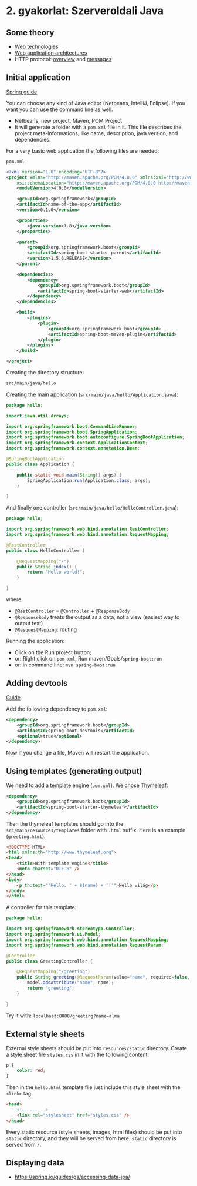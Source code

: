 # 2. gyakorlat: Szerveroldali Java



## Some theory

- [Web technologies](https://developer.mozilla.org/en-US/docs/Web)
- [Web application architectures](http://webprogramozas.inf.elte.hu/alkfejl/04/#/4)
- HTTP protocol: [overview](https://developer.mozilla.org/en-US/docs/Web/HTTP/Overview) and [messages](https://developer.mozilla.org/en-US/docs/Web/HTTP/Messages)


## Initial application

[Spring guide](https://spring.io/guides/gs/spring-boot/#scratch)

You can choose any kind of Java editor (Netbeans, IntelliJ, Eclipse). If you want you can use the command line as well.

- Netbeans, new project, Maven, POM Project
- It will generate a folder with a `pom.xml` file in it. This file describes the project meta-informations, like name, description, java version, and dependencies.

For a very basic web application the following files are needed:

`pom.xml`

```xml
<?xml version="1.0" encoding="UTF-8"?>
<project xmlns="http://maven.apache.org/POM/4.0.0" xmlns:xsi="http://www.w3.org/2001/XMLSchema-instance"
    xsi:schemaLocation="http://maven.apache.org/POM/4.0.0 http://maven.apache.org/xsd/maven-4.0.0.xsd">
    <modelVersion>4.0.0</modelVersion>

    <groupId>org.springframework</groupId>
    <artifactId>name-of-the-app</artifactId>
    <version>0.1.0</version>

    <properties>
        <java.version>1.8</java.version>
    </properties>

    <parent>
        <groupId>org.springframework.boot</groupId>
        <artifactId>spring-boot-starter-parent</artifactId>
        <version>1.5.6.RELEASE</version>
    </parent>

    <dependencies>
        <dependency>
            <groupId>org.springframework.boot</groupId>
            <artifactId>spring-boot-starter-web</artifactId>
        </dependency>
    </dependencies>

    <build>
        <plugins>
            <plugin>
                <groupId>org.springframework.boot</groupId>
                <artifactId>spring-boot-maven-plugin</artifactId>
            </plugin>
        </plugins>
    </build>

</project>
```

Creating the directory structure:

```txt
src/main/java/hello
```

Creating the main application (`src/main/java/hello/Application.java`):

```java
package hello;

import java.util.Arrays;

import org.springframework.boot.CommandLineRunner;
import org.springframework.boot.SpringApplication;
import org.springframework.boot.autoconfigure.SpringBootApplication;
import org.springframework.context.ApplicationContext;
import org.springframework.context.annotation.Bean;

@SpringBootApplication
public class Application {

    public static void main(String[] args) {
        SpringApplication.run(Application.class, args);
    }

}
```

And finally one controller (`src/main/java/hello/HelloController.java`):

```java
package hello;

import org.springframework.web.bind.annotation.RestController;
import org.springframework.web.bind.annotation.RequestMapping;

@RestController
public class HelloController {

    @RequestMapping("/")
    public String index() {
        return "Hello world!";
    }

}
```

where:

- `@RestController` = `@Controller` + `@ResponseBody`
- `@ResponseBody` treats the output as a data, not a view (easiest way to output text)
- `@ResquestMapping`: routing

Running the application:

- Click on the Run project button;
- or: Right click on `pom.xml`, Run maven/Goals/`spring-boot:run`
- or: in command line: `mvn spring-boot:run`

## Adding devtools

[Guide](https://docs.spring.io/spring-boot/docs/current/reference/htmlsingle/#using-boot-devtools)

Add the following dependency to `pom.xml`:

```xml
<dependency>
    <groupId>org.springframework.boot</groupId>
    <artifactId>spring-boot-devtools</artifactId>
    <optional>true</optional>
</dependency>
```

Now if you change a file, Maven will restart the application.

## Using templates (generating output)

We need to add a template engine (`pom.xml`). We chose [Thymeleaf](http://www.thymeleaf.org/):

```xml
<dependency>
    <groupId>org.springframework.boot</groupId>
    <artifactId>spring-boot-starter-thymeleaf</artifactId>
</dependency>
```

Then the thymeleaf templates should go into the `src/main/resources/templates` folder with `.html` suffix. Here is an example (`greeting.html`):

```html
<!DOCTYPE HTML>
<html xmlns:th="http://www.thymeleaf.org">
<head>
    <title>With template engine</title>
    <meta charset="UTF-8" />
</head>
<body>
    <p th:text="'Hello, ' + ${name} + '!'">Hello világ</p>
</body>
</html>
```

A controller for this template:

```java
package hello;

import org.springframework.stereotype.Controller;
import org.springframework.ui.Model;
import org.springframework.web.bind.annotation.RequestMapping;
import org.springframework.web.bind.annotation.RequestParam;

@Controller
public class GreetingController {

    @RequestMapping("/greeting")
    public String greeting(@RequestParam(value="name", required=false, defaultValue="World") String name, Model model) {
        model.addAttribute("name", name);
        return "greeting";
    }

}
```

Try it with: `localhost:8080/greeting?name=alma`

## External style sheets

External style sheets should be put into `resources/static` directory. Create a style sheet file `styles.css` in it with the following content:

```css
p {
    color: red;
}
```

Then in the `hello.html` template file just include this style sheet with the `<link>` tag:

```html
<head>
    <!-- ... -->
    <link rel="stylesheet" href="styles.css" />
</head>
```

Every static resource (style sheets, images, html files) should be put into `static` directory, and they will be served from here. `static` directory is served from `/`. 

## Displaying data

- https://spring.io/guides/gs/accessing-data-jpa/

